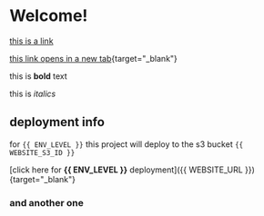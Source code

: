 ---
---

# Welcome!

[this is a link](https://focia-namuwongo.org)  

[this link opens in a new tab](https://friendsofchildreninafrica.org){target="_blank"}

this is **bold** text

this is _italics_

## deployment info
for `{{ ENV_LEVEL }}` this project will deploy to the s3 bucket `{{ WEBSITE_S3_ID }}`  

[click here for **{{ ENV_LEVEL }}** deployment]({{ WEBSITE_URL }}){target="_blank"}  

### and another one

